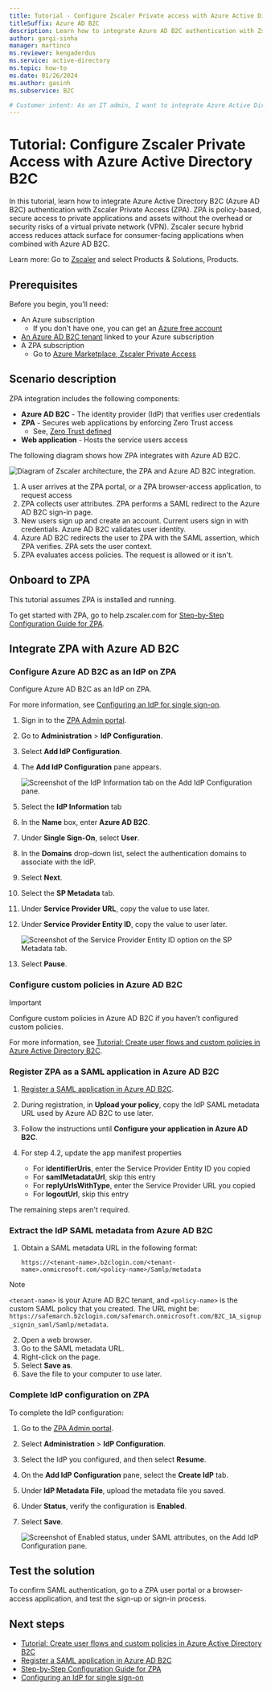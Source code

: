 ```yaml
---
title: Tutorial - Configure Zscaler Private access with Azure Active Directory B2C 
titleSuffix: Azure AD B2C
description: Learn how to integrate Azure AD B2C authentication with Zscaler.
author: gargi-sinha
manager: martinco
ms.reviewer: kengaderdus
ms.service: active-directory
ms.topic: how-to
ms.date: 01/26/2024
ms.author: gasinh
ms.subservice: B2C

# Customer intent: As an IT admin, I want to integrate Azure Active Directory B2C authentication with Zscaler Private Access. I need to provide secure access to private applications and assets without the need for a virtual private network (VPN).
---
```


# Tutorial: Configure Zscaler Private Access with Azure Active Directory B2C

In this tutorial, learn how to integrate Azure Active Directory B2C (Azure AD B2C) authentication with Zscaler Private Access (ZPA). ZPA is policy-based, secure access to private applications and assets without the overhead or security risks of a virtual private network (VPN). Zscaler secure hybrid access reduces attack surface for consumer-facing applications when combined with Azure AD B2C.

Learn more: Go to [Zscaler](https://www.zscaler.com/products/zscaler-private-access) and select Products & Solutions, Products.

## Prerequisites

Before you begin, you’ll need:

- An Azure subscription
  - If you don't have one, you can get an [Azure free account](https://azure.microsoft.com/free/)
- [An Azure AD B2C tenant](./tutorial-create-tenant.md) linked to your Azure subscription
- A ZPA subscription
  - Go to [Azure Marketplace, Zscaler Private Access](https://azuremarketplace.microsoft.com/marketplace/apps/aad.zscalerprivateaccess?tab=Overview)

## Scenario description

ZPA integration includes the following components:

- **Azure AD B2C** - The identity provider (IdP) that verifies user credentials
- **ZPA** - Secures web applications by enforcing Zero Trust access 
  - See, [Zero Trust defined](https://www.microsoft.com/security/blog/2018/12/17/zero-trust-part-1-identity-and-access-management/#:~:text=Azure%20Active%20Directory%20%28Azure%20AD%29%20provides%20the%20strong%2C,to%20express%20their%20access%20requirements%20in%20simple%20terms)  
- **Web application** - Hosts the service users access

The following diagram shows how ZPA integrates with Azure AD B2C.

   ![Diagram of Zscaler architecture, the ZPA and Azure AD B2C integration.](media/partner-zscaler/zscaler-architecture-diagram.png)

1. A user arrives at the ZPA portal, or a ZPA browser-access application, to request access
2. ZPA collects user attributes. ZPA performs a SAML redirect to the Azure AD B2C sign-in page.
3. New users sign up and create an account. Current users sign in with credentials. Azure AD B2C validates user identity.
4. Azure AD B2C redirects the user to ZPA with the SAML assertion, which ZPA verifies. ZPA sets the user context.
5. ZPA evaluates access policies. The request is allowed or it isn't.

## Onboard to ZPA

This tutorial assumes ZPA is installed and running. 

To get started with ZPA, go to help.zscaler.com for [Step-by-Step Configuration Guide for ZPA](https://help.zscaler.com/zpa/step-step-configuration-guide-zpa).

## Integrate ZPA with Azure AD B2C

### Configure Azure AD B2C as an IdP on ZPA

Configure Azure AD B2C as an IdP on ZPA.

For more information, see [Configuring an IdP for single sign-on](https://help.zscaler.com/zpa/configuring-idp-single-sign).

1. Sign in to the [ZPA Admin portal](https://admin.private.zscaler.com).
2. Go to **Administration** > **IdP Configuration**.
3. Select **Add IdP Configuration**.
4. The **Add IdP Configuration** pane appears.

    ![Screenshot of the IdP Information tab on the Add IdP Configuration pane.](media/partner-zscaler/add-idp-configuration.png)

5. Select the **IdP Information** tab
6. In the **Name** box, enter **Azure AD B2C**.
7. Under **Single Sign-On**, select **User**.
8. In the **Domains** drop-down list, select the authentication domains to associate with the IdP.
9. Select **Next**.
10. Select the **SP Metadata** tab.
11. Under **Service Provider URL**, copy the value to use later.
12. Under **Service Provider Entity ID**, copy the value to user later.

    ![Screenshot of the Service Provider Entity ID option on the SP Metadata tab.](media/partner-zscaler/sp-metadata.png)

13. Select **Pause**.

### Configure custom policies in Azure AD B2C

>[!IMPORTANT]
>Configure custom policies in Azure AD B2C if you haven’t configured custom policies.

For more information, see [Tutorial: Create user flows and custom policies in Azure Active Directory B2C](./tutorial-create-user-flows.md?pivots=b2c-custom-policy).

### Register ZPA as a SAML application in Azure AD B2C

1. [Register a SAML application in Azure AD B2C](./saml-service-provider.md). 
2. During registration, in **Upload your policy**, copy the IdP SAML metadata URL used by Azure AD B2C to use later.
3. Follow the instructions until **Configure your application in Azure AD B2C**. 
4. For step 4.2, update the app manifest properties

    * For **identifierUris**, enter the Service Provider Entity ID you copied
    * For **samlMetadataUrl**, skip this entry
    * For **replyUrlsWithType**, enter the Service Provider URL you copied
    * For **logoutUrl**, skip this entry

The remaining steps aren't required.

### Extract the IdP SAML metadata from Azure AD B2C

1. Obtain a SAML metadata URL in the following format:

    `https://<tenant-name>.b2clogin.com/<tenant-name>.onmicrosoft.com/<policy-name>/Samlp/metadata`

> [!NOTE]
> `<tenant-name>` is your Azure AD B2C tenant, and `<policy-name>` is the custom SAML policy that you created.
> The URL might be:
> `https://safemarch.b2clogin.com/safemarch.onmicrosoft.com/B2C_1A_signup_signin_saml/Samlp/metadata`.

2. Open a web browser.
3. Go to the SAML metadata URL. 
4. Right-click on the page.
5. Select **Save as**.
6. Save the file to your computer to use later.

### Complete IdP configuration on ZPA

To complete the IdP configuration:

1. Go to the [ZPA Admin portal](https://admin.private.zscaler.com).
2. Select **Administration** > **IdP Configuration**.
3. Select the IdP you configured, and then select **Resume**.
4. On the **Add IdP Configuration** pane, select the **Create IdP** tab.
5. Under **IdP Metadata File**, upload the metadata file you saved.
6. Under **Status**, verify the configuration is **Enabled**.
7. Select **Save**.

    ![Screenshot of Enabled status, under SAML attributes, on the Add IdP Configuration pane.](media/partner-zscaler/create-idp.png)

## Test the solution

To confirm SAML authentication, go to a ZPA user portal or a browser-access application, and test the sign-up or sign-in process. 

## Next steps

- [Tutorial: Create user flows and custom policies in Azure Active Directory B2C](./tutorial-create-user-flows.md?pivots=b2c-custom-policy)
- [Register a SAML application in Azure AD B2C](./saml-service-provider.md)
- [Step-by-Step Configuration Guide for ZPA](https://help.zscaler.com/zpa/step-step-configuration-guide-zpa)
- [Configuring an IdP for single sign-on](https://help.zscaler.com/zpa/configuring-idp-single-sign)
